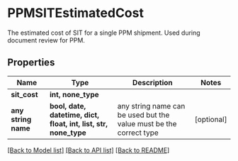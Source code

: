 # PPMSITEstimatedCost

The estimated cost of SIT for a single PPM shipment. Used during document review for PPM.

## Properties
Name | Type | Description | Notes
------------ | ------------- | ------------- | -------------
**sit_cost** | **int, none_type** |  | 
**any string name** | **bool, date, datetime, dict, float, int, list, str, none_type** | any string name can be used but the value must be the correct type | [optional]

[[Back to Model list]](../README.md#documentation-for-models) [[Back to API list]](../README.md#documentation-for-api-endpoints) [[Back to README]](../README.md)


